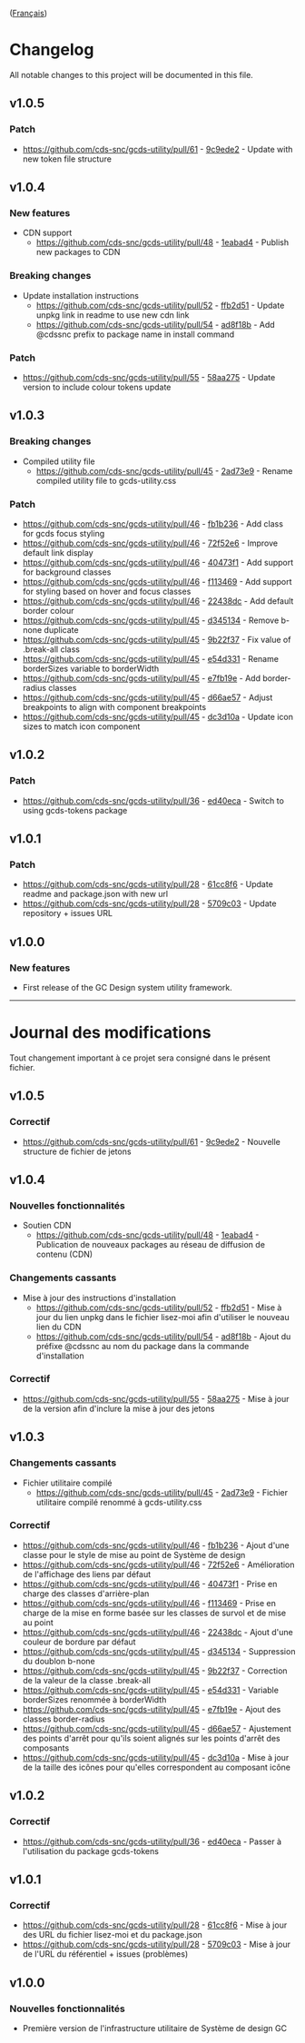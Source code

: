 ([Français](#journal-des-modifications))

# Changelog

All notable changes to this project will be documented in this file.

## v1.0.5

### Patch

- https://github.com/cds-snc/gcds-utility/pull/61 - [9c9ede2](https://github.com/cds-snc/gcds-utility/pull/61/commits/9c9ede21afd8cbc3cdce3b396ee23189946f6304) - Update with new token file structure

## v1.0.4

### New features

- CDN support
  - https://github.com/cds-snc/gcds-utility/pull/48 - [1eabad4](https://github.com/cds-snc/gcds-utility/pull/48/commits/1eabad4528f74ff20c73519da66544dc653f5466) - Publish new packages to CDN

### Breaking changes

- Update installation instructions
  - https://github.com/cds-snc/gcds-utility/pull/52 - [ffb2d51](https://github.com/cds-snc/gcds-utility/pull/52/commits/ffb2d51655c1403c64f1ed9a8b418e8fc13f7b98) - Update unpkg link in readme to use new cdn link
  - https://github.com/cds-snc/gcds-utility/pull/54 - [ad8f18b](https://github.com/cds-snc/gcds-utility/pull/54/commits/ad8f18b49f7ceaf768e44810494b88f7e153cd0b) - Add @cdssnc prefix to package name in install command

### Patch

- https://github.com/cds-snc/gcds-utility/pull/55 - [58aa275](https://github.com/cds-snc/gcds-utility/pull/55/commits/58aa27513bafb5df15b3685a099647cfbe274a8d) - Update version to include colour tokens update

## v1.0.3

### Breaking changes

- Compiled utility file
  - https://github.com/cds-snc/gcds-utility/pull/45 - [2ad73e9](https://github.com/cds-snc/gcds-utility/pull/45/commits/2ad73e940da4689f5c83dba484c81dfe45009d26) - Rename compiled utility file to gcds-utility.css

### Patch

- https://github.com/cds-snc/gcds-utility/pull/46 - [fb1b236](https://github.com/cds-snc/gcds-utility/pull/46/commits/fb1b236f2e34f5ddf669dd84449485eafb555094) - Add class for gcds focus styling
- https://github.com/cds-snc/gcds-utility/pull/46 - [72f52e6](https://github.com/cds-snc/gcds-utility/pull/46/commits/72f52e6568be95ba64584668b4cf65498500ba67) - Improve default link display
- https://github.com/cds-snc/gcds-utility/pull/46 - [40473f1](https://github.com/cds-snc/gcds-utility/pull/46/commits/40473f1c0a991831d7d343fb368868e753c77c29) - Add support for background classes
- https://github.com/cds-snc/gcds-utility/pull/46 - [f113469](https://github.com/cds-snc/gcds-utility/pull/46/commits/f113469b59e0363bc1fbf1c5bc99dc0e29873270) - Add support for styling based on hover and focus classes
- https://github.com/cds-snc/gcds-utility/pull/46 - [22438dc](https://github.com/cds-snc/gcds-utility/pull/46/commits/22438dc38f9c03aa99159315855eaac1379d109e) - Add default border colour
- https://github.com/cds-snc/gcds-utility/pull/45 - [d345134](https://github.com/cds-snc/gcds-utility/pull/45/commits/d345134dcd5ff7e7984ff30ce8304f393fae3285) - Remove b-none duplicate
- https://github.com/cds-snc/gcds-utility/pull/45 - [9b22f37](https://github.com/cds-snc/gcds-utility/pull/45/commits/9b22f3720d63d329dd0dbd5bef33d008806034f4) - Fix value of .break-all class
- https://github.com/cds-snc/gcds-utility/pull/45 - [e54d331](https://github.com/cds-snc/gcds-utility/pull/45/commits/e54d3316a8bf5bb04e049373866c20fe0319739e) - Rename borderSizes variable to borderWidth
- https://github.com/cds-snc/gcds-utility/pull/45 - [e7fb19e](https://github.com/cds-snc/gcds-utility/pull/45/commits/e7fb19ed69d482c806281b7dda80a0efba8a05f3) - Add border-radius classes
- https://github.com/cds-snc/gcds-utility/pull/45 - [d66ae57](https://github.com/cds-snc/gcds-utility/pull/45/commits/d66ae57e32dac3475ddb1bf895d9cf30a414d3f0) - Adjust breakpoints to align with component breakpoints
- https://github.com/cds-snc/gcds-utility/pull/45 - [dc3d10a](https://github.com/cds-snc/gcds-utility/pull/45/commits/dc3d10a197104f8752a24f8a0530d13ead29f9ca) - Update icon sizes to match icon component

## v1.0.2

### Patch

- https://github.com/cds-snc/gcds-utility/pull/36 - [ed40eca](https://github.com/cds-snc/gcds-utility/pull/36/commits/ed40ecaf959384f751ca1875af91e598c6cf3873) - Switch to using gcds-tokens package

## v1.0.1

### Patch

- https://github.com/cds-snc/gcds-utility/pull/28 - [61cc8f6](https://github.com/cds-snc/gcds-utility/commit/61cc8f602a406ab4e635d1e9431428d073651a91) - Update readme and package.json with new url
- https://github.com/cds-snc/gcds-utility/pull/28 - [5709c03](https://github.com/cds-snc/gcds-utility/commit/5709c035c3a3925ba315d7f0643cdbbd83228d8e) - Update repository + issues URL

## v1.0.0

### New features

- First release of the GC Design system utility framework.

---

# Journal des modifications

Tout changement important à ce projet sera consigné dans le présent fichier.

## v1.0.5

### Correctif

- https://github.com/cds-snc/gcds-utility/pull/61 - [9c9ede2](https://github.com/cds-snc/gcds-utility/pull/61/commits/9c9ede21afd8cbc3cdce3b396ee23189946f6304) \- Nouvelle structure de fichier de jetons

## v1.0.4

### Nouvelles fonctionnalités

- Soutien CDN
  - https://github.com/cds-snc/gcds-utility/pull/48 - [1eabad4](https://github.com/cds-snc/gcds-utility/pull/48/commits/1eabad4528f74ff20c73519da66544dc653f5466) \- Publication de nouveaux packages au réseau de diffusion de contenu (CDN)

### Changements cassants

- Mise à jour des instructions d'installation
  - https://github.com/cds-snc/gcds-utility/pull/52 - [ffb2d51](https://github.com/cds-snc/gcds-utility/pull/52/commits/ffb2d51655c1403c64f1ed9a8b418e8fc13f7b98) \- Mise à jour du lien unpkg dans le fichier lisez-moi afin d'utiliser le nouveau lien du CDN
  - https://github.com/cds-snc/gcds-utility/pull/54 - [ad8f18b](https://github.com/cds-snc/gcds-utility/pull/54/commits/ad8f18b49f7ceaf768e44810494b88f7e153cd0b) \- Ajout du préfixe @cdssnc au nom du package dans la commande d'installation

### Correctif

- https://github.com/cds-snc/gcds-utility/pull/55 - [58aa275](https://github.com/cds-snc/gcds-utility/pull/55/commits/58aa27513bafb5df15b3685a099647cfbe274a8d) \- Mise à jour de la version afin d'inclure la mise à jour des jetons

## v1.0.3

### Changements cassants

- Fichier utilitaire compilé
  - https://github.com/cds-snc/gcds-utility/pull/45 - [2ad73e9](https://github.com/cds-snc/gcds-utility/pull/45/commits/2ad73e940da4689f5c83dba484c81dfe45009d26) \- Fichier utilitaire compilé renommé à gcds-utility.css

### Correctif

- https://github.com/cds-snc/gcds-utility/pull/46 - [fb1b236](https://github.com/cds-snc/gcds-utility/pull/46/commits/fb1b236f2e34f5ddf669dd84449485eafb555094) \- Ajout d'une classe pour le style de mise au point de Système de design
- https://github.com/cds-snc/gcds-utility/pull/46 - [72f52e6](https://github.com/cds-snc/gcds-utility/pull/46/commits/72f52e6568be95ba64584668b4cf65498500ba67) \- Amélioration de l'affichage des liens par défaut
- https://github.com/cds-snc/gcds-utility/pull/46 - [40473f1](https://github.com/cds-snc/gcds-utility/pull/46/commits/40473f1c0a991831d7d343fb368868e753c77c29) \- Prise en charge des classes d'arrière-plan
- https://github.com/cds-snc/gcds-utility/pull/46 - [f113469](https://github.com/cds-snc/gcds-utility/pull/46/commits/f113469b59e0363bc1fbf1c5bc99dc0e29873270) \- Prise en charge de la mise en forme basée sur les classes de survol et de mise au point
- https://github.com/cds-snc/gcds-utility/pull/46 - [22438dc](https://github.com/cds-snc/gcds-utility/pull/46/commits/22438dc38f9c03aa99159315855eaac1379d109e) \- Ajout d'une couleur de bordure par défaut
- https://github.com/cds-snc/gcds-utility/pull/45 - [d345134](https://github.com/cds-snc/gcds-utility/pull/45/commits/d345134dcd5ff7e7984ff30ce8304f393fae3285) \- Suppression du doublon b-none
- https://github.com/cds-snc/gcds-utility/pull/45 - [9b22f37](https://github.com/cds-snc/gcds-utility/pull/45/commits/9b22f3720d63d329dd0dbd5bef33d008806034f4) \- Correction de la valeur de la classe .break-all
- https://github.com/cds-snc/gcds-utility/pull/45 - [e54d331](https://github.com/cds-snc/gcds-utility/pull/45/commits/e54d3316a8bf5bb04e049373866c20fe0319739e) \- Variable borderSizes renommée à borderWidth
- https://github.com/cds-snc/gcds-utility/pull/45 - [e7fb19e](https://github.com/cds-snc/gcds-utility/pull/45/commits/e7fb19ed69d482c806281b7dda80a0efba8a05f3) \- Ajout des classes border-radius
- https://github.com/cds-snc/gcds-utility/pull/45 - [d66ae57](https://github.com/cds-snc/gcds-utility/pull/45/commits/d66ae57e32dac3475ddb1bf895d9cf30a414d3f0) \- Ajustement des points d'arrêt pour qu'ils soient alignés sur les points d'arrêt des composants
- https://github.com/cds-snc/gcds-utility/pull/45 - [dc3d10a](https://github.com/cds-snc/gcds-utility/pull/45/commits/dc3d10a197104f8752a24f8a0530d13ead29f9ca) \- Mise à jour de la taille des icônes pour qu'elles correspondent au composant icône

## v1.0.2

### Correctif

- https://github.com/cds-snc/gcds-utility/pull/36 - [ed40eca](https://github.com/cds-snc/gcds-utility/pull/36/commits/ed40ecaf959384f751ca1875af91e598c6cf3873) \- Passer à l'utilisation du package gcds-tokens

## v1.0.1

### Correctif

- https://github.com/cds-snc/gcds-utility/pull/28 - [61cc8f6](https://github.com/cds-snc/gcds-utility/commit/61cc8f602a406ab4e635d1e9431428d073651a91) \- Mise à jour des URL du fichier lisez-moi et du package.json
- https://github.com/cds-snc/gcds-utility/pull/28 - [5709c03](https://github.com/cds-snc/gcds-utility/commit/5709c035c3a3925ba315d7f0643cdbbd83228d8e) \- Mise à jour de l'URL du référentiel + issues (problèmes)

## v1.0.0

### Nouvelles fonctionnalités

- Première version de l'infrastructure utilitaire de Système de design GC
